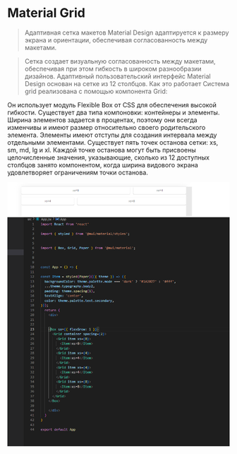 # Material Grid
 > Адаптивная сетка макетов Material Design адаптируется к размеру экрана и ориентации, обеспечивая согласованность между макетами.

> Сетка создает визуальную согласованность между макетами, обеспечивая при этом гибкость в широком разнообразии дизайнов. Адаптивный пользовательский интерфейс Material Design основан на сетке из 12 столбцов.
>Как это работает
Система grid реализована с помощью компонента Grid:

Он использует модуль Flexible Box от CSS для обеспечения высокой гибкости.
Существует два типа компоновки: контейнеры и элементы.
Ширина элементов задается в процентах, поэтому они всегда изменчивы и имеют размер относительно своего родительского элемента.
Элементы имеют отступы для создания интервала между отдельными элементами.
Существует пять точек останова сетки: xs, sm, md, lg и xl.
Каждой точке останова могут быть присвоены целочисленные значения, указывающие, сколько из 12 доступных столбцов занято компонентом, когда ширина видового экрана удовлетворяет ограничениям точки останова.

![](/Screenshot_6.png)
![](/Screenshot_1.png)